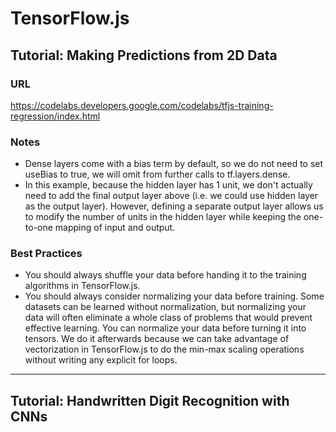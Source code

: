 # TensorFlow.js

## Tutorial: Making Predictions from 2D Data
### URL
https://codelabs.developers.google.com/codelabs/tfjs-training-regression/index.html

### Notes
* Dense layers come with a bias term by default, so we do not need to set useBias to true, we will omit from further calls to tf.layers.dense.
* In this example, because the hidden layer has 1 unit, we don't actually need to add the final output layer above (i.e. we could use hidden layer as the output layer). However, defining a separate output layer allows us to modify the number of units in the hidden layer while keeping the one-to-one mapping of input and output.

### Best Practices
* You should always shuffle your data before handing it to the training algorithms in TensorFlow.js.
* You should always consider normalizing your data before training. Some datasets can be learned without normalization, but normalizing your data will often eliminate a whole class of problems that would prevent effective learning. You can normalize your data before turning it into tensors. We do it afterwards because we can take advantage of vectorization in TensorFlow.js to do the min-max scaling operations without writing any explicit for loops.

---

## Tutorial: Handwritten Digit Recognition with CNNs
